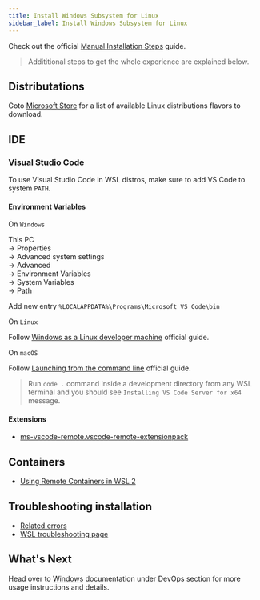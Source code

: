 ```yaml
---
title: Install Windows Subsystem for Linux
sidebar_label: Install Windows Subsystem for Linux
---
```


Check out the official [Manual Installation Steps](https://docs.microsoft.com/en-us/windows/wsl/install-win10#manual-installation-steps) guide.

> Addititional steps to get the whole experience are explained below.

## Distributations

Goto [Microsoft Store](https://aka.ms/wslstore) for a list of available Linux distributions flavors to download.

## IDE

### Visual Studio Code

To use Visual Studio Code in WSL distros, make sure to add VS Code to system `PATH`.

#### Environment Variables

On `Windows`

This PC\
 -> Properties\
 -> Advanced system settings\
 -> Advanced\
 -> Environment Variables\
 -> System Variables\
 -> Path

Add new entry `%LOCALAPPDATA%\Programs\Microsoft VS Code\bin`

On `Linux`

Follow [Windows as a Linux developer machine](https://code.visualstudio.com/docs/setup/linux#_windows-as-a-linux-developer-machine) official guide.

On `macOS`

Follow [Launching from the command line](https://code.visualstudio.com/docs/setup/mac#_launching-from-the-command-line) official guide.

> Run `code .` command inside a development directory from any WSL terminal and you should see `Installing VS Code Server for x64` message.

#### Extensions

- [ms-vscode-remote.vscode-remote-extensionpack](https://marketplace.visualstudio.com/items?itemName=ms-vscode-remote.vscode-remote-extensionpack)

## Containers

- [Using Remote Containers in WSL 2](https://code.visualstudio.com/blogs/2020/07/01/containers-wsl#_open-vs-code-in-wsl-2)

## Troubleshooting installation

- [Related errors](https://docs.microsoft.com/en-us/windows/wsl/install-win10#troubleshooting-installation)
- [WSL troubleshooting page](https://docs.microsoft.com/en-us/windows/wsl/troubleshooting)

## What's Next

Head over to [Windows](../../devops/windows.md) documentation under DevOps section for more usage instructions and details.
